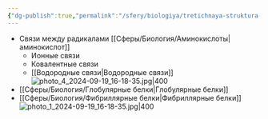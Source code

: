 ```yaml
---
{"dg-publish":true,"permalink":"/sfery/biologiya/tretichnaya-struktura-belka/","tags":["Общаябиология"]}
---
```


- Связи между радикалами [[Сферы/Биология/Аминокислоты\|аминокислот]]
	- Ионные связи
	- Ковалентные связи
	- [[Водородные связи\|Водородные связи]]
![photo_4_2024-09-19_16-18-35.jpg|400](/img/user/%D0%90%D1%80%D1%85%D0%B8%D0%B2/%D0%9A%D1%8D%D1%88/photo_4_2024-09-19_16-18-35.jpg) 
- [[Сферы/Биология/Глобулярные белки\|Глобулярные белки]]
- [[Сферы/Биология/Фибриллярные белки\|Фибриллярные белки]]
![photo_1_2024-09-19_16-18-35.jpg|400](/img/user/%D0%90%D1%80%D1%85%D0%B8%D0%B2/%D0%9A%D1%8D%D1%88/photo_1_2024-09-19_16-18-35.jpg)